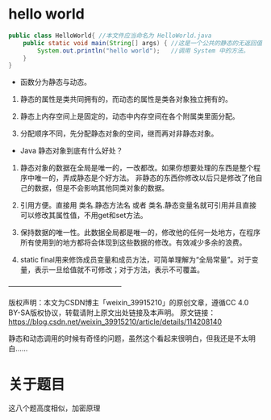 # hello world
```java
public class HelloWorld{ //本文件应当命名为 HelloWorld.java
    public static void main(String[] args) { //这是一个公共的静态的无返回值的主函数
        System.out.println("hello world");   //调用 System 中的方法。
    }
}
```
- 函数分为静态与动态。

1. 静态的属性是类共同拥有的，而动态的属性是类各对象独立拥有的。

2. 静态上内存空间上是固定的，动态中内存空间在各个附属类里面分配。

3. 分配顺序不同，先分配静态对象的空间，继而再对非静态对象。

- Java 静态对象到底有什么好处？

1. 静态对象的数据在全局是唯一的，一改都改。如果你想要处理的东西是整个程序中唯一的，弄成静态是个好方法。 非静态的东西你修改以后只是修改了他自己的数据，但是不会影响其他同类对象的数据。

2. 引用方便。直接用 类名.静态方法名 或者 类名.静态变量名就可引用并且直接可以修改其属性值，不用get和set方法。

3. 保持数据的唯一性。此数据全局都是唯一的，修改他的任何一处地方，在程序所有使用到的地方都将会体现到这些数据的修改。有效减少多余的浪费。

4. static final用来修饰成员变量和成员方法，可简单理解为“全局常量”。对于变量，表示一旦给值就不可修改；对于方法，表示不可覆盖。

————————————————

版权声明：本文为CSDN博主「weixin_39915210」的原创文章，遵循CC 4.0 BY-SA版权协议，转载请附上原文出处链接及本声明。
原文链接：https://blog.csdn.net/weixin_39915210/article/details/114208140

静态和动态调用的时候有奇怪的问题，虽然这个看起来很明白，但我还是不太明白……

# 关于题目
这八个题高度相似，加密原理